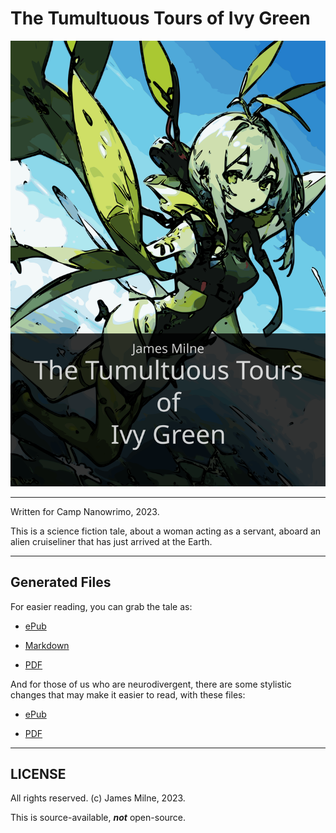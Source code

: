 # The Tumultuous Tours of Ivy Green

![The Tumultuous Tours of Ivy Green](cover.svg)

---

Written for Camp Nanowrimo, 2023.

This is a science fiction tale, about a woman acting as a servant, aboard an alien cruiseliner that has just arrived at the Earth.

---

## Generated Files

For easier reading, you can grab the tale as:

* [ePub](book.epub)

* [Markdown](book.md)

* [PDF](book.pdf)

And for those of us who are neurodivergent, there are some stylistic changes that may make it easier to read, with these files:

* [ePub](nd.epub)

* [PDF](nd.pdf)

---

## LICENSE

All rights reserved. (c) James Milne, 2023.

This is source-available, ***not*** open-source.
